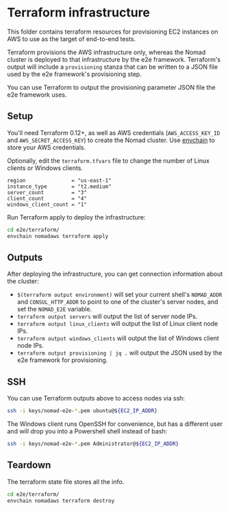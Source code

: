 # Terraform infrastructure

This folder contains terraform resources for provisioning EC2 instances on AWS
to use as the target of end-to-end tests.

Terraform provisions the AWS infrastructure only, whereas the Nomad
cluster is deployed to that infrastructure by the e2e
framework. Terraform's output will include a `provisioning` stanza
that can be written to a JSON file used by the e2e framework's
provisioning step.

You can use Terraform to output the provisioning parameter JSON file the e2e
framework uses.

## Setup

You'll need Terraform 0.12+, as well as AWS credentials (`AWS_ACCESS_KEY_ID`
and `AWS_SECRET_ACCESS_KEY`) to create the Nomad cluster. Use
[envchain](https://github.com/sorah/envchain) to store your AWS credentials.

Optionally, edit the `terraform.tfvars` file to change the number of
Linux clients or Windows clients.

```hcl
region               = "us-east-1"
instance_type        = "t2.medium"
server_count         = "3"
client_count         = "4"
windows_client_count = "1"
```

Run Terraform apply to deploy the infrastructure:

```sh
cd e2e/terraform/
envchain nomadaws terraform apply
```

## Outputs

After deploying the infrastructure, you can get connection information
about the cluster:

- `$(terraform output environment)` will set your current shell's
  `NOMAD_ADDR` and `CONSUL_HTTP_ADDR` to point to one of the cluster's
  server nodes, and set the `NOMAD_E2E` variable.
- `terraform output servers` will output the list of server node IPs.
- `terraform output linux_clients` will output the list of Linux
  client node IPs.
- `terraform output windows_clients` will output the list of Windows
  client node IPs.
- `terraform output provisioning | jq .` will output the JSON used by
  the e2e framework for provisioning.

## SSH

You can use Terraform outputs above to access nodes via ssh:

```sh
ssh -i keys/nomad-e2e-*.pem ubuntu@${EC2_IP_ADDR}
```

The Windows client runs OpenSSH for convenience, but has a different
user and will drop you into a Powershell shell instead of bash:

```sh
ssh -i keys/nomad-e2e-*.pem Administrator@${EC2_IP_ADDR}
```

## Teardown

The terraform state file stores all the info.

```sh
cd e2e/terraform/
envchain nomadaws terraform destroy
```
